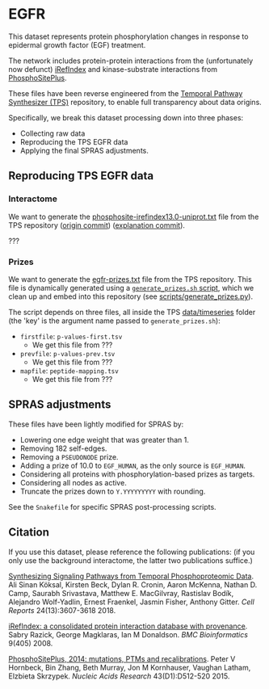 # EGFR

This dataset represents protein phosphorylation changes in response to epidermal growth factor (EGF) treatment.

The network includes protein-protein interactions from the (unfortunately now defunct) [iRefIndex](http://irefindex.org/)
and kinase-substrate interactions from [PhosphoSitePlus](http://www.phosphosite.org/).

These files have been reverse engineered from the [Temporal Pathway Synthesizer (TPS)](https://github.com/gitter-lab/tps) repository,
to enable full transparency about data origins.

Specifically, we break this dataset processing down into three phases:
- Collecting raw data
- Reproducing the TPS EGFR data
- Applying the final SPRAS adjustments.

## Reproducing TPS EGFR data

### Interactome

We want to generate the
[phosphosite-irefindex13.0-uniprot.txt](https://github.com/gitter-lab/tps/blob/1d716fb5ae402328a4dd4a43ebe5517bfc67bc31/data/networks/phosphosite-irefindex13.0-uniprot.txt)
file from the TPS repository ([origin commit](https://github.com/koksal/tps/blob/52f9f3da752db8b1be6ada5d7e4216c3984fdba5/data/networks/PhosphoSite_iRefIndex13.0_uniprot_overwrite_pcsf.txt)) ([explanation commit](https://github.com/koksal/tps/pull/4/commits/2219d9570fa5fe85bf47a8bbad8853bf649151f7#diff-c5ad97885a9f1a8caa04e64629373a0484c8c150e9abc68bf74a4ec5c8bdb9c7R30-R32)).

???

### Prizes

We want to generate the [egfr-prizes.txt](https://github.com/gitter-lab/tps/blob/1d716fb5ae402328a4dd4a43ebe5517bfc67bc31/data/pcsf/egfr-prizes.txt) file from the TPS repository. This file is dynamically generated using a [`generate_prizes.sh` script](https://github.com/koksal/tps/blob/bb58d6d89e24dbc39e976a02f1e31387dbe17dfb/pcsf/generate_prizes.sh), which we clean up and embed into this repository (see [scripts/generate_prizes.py](scripts/generate_prizes.py)).

The script depends on three files, all inside the TPS [data/timeseries](https://github.com/koksal/tps/tree/bb58d6d89e24dbc39e976a02f1e31387dbe17dfb/data/timeseries) folder (the 'key' is the argument name passed to `generate_prizes.sh`):

- `firstfile`: `p-values-first.tsv`
    - We get this file from ???
- `prevfile`: `p-values-prev.tsv`
    - We get this file from ???
- `mapfile`: `peptide-mapping.tsv`
    - We get this file from ???


## SPRAS adjustments

These files have been lightly modified for SPRAS by:
- Lowering one edge weight that was greater than 1.
- Removing 182 self-edges.
- Removing a `PSEUDONODE` prize.
- Adding a prize of 10.0 to `EGF_HUMAN`, as the only source is `EGF_HUMAN`.
- Considering all proteins with phosphorylation-based prizes as targets.
- Considering all nodes as active.
- Truncate the prizes down to `Y.YYYYYYYYY` with rounding.

See the `Snakefile` for specific SPRAS post-processing scripts.

## Citation

If you use this dataset, please reference the following publications: (if you only use the background interactome, the latter two publications suffice.)

[Synthesizing Signaling Pathways from Temporal Phosphoproteomic Data](https://doi.org/10.1016/j.celrep.2018.08.085).
Ali Sinan Köksal, Kirsten Beck, Dylan R. Cronin, Aaron McKenna, Nathan D. Camp, Saurabh Srivastava, Matthew E. MacGilvray,
Rastislav Bodík, Alejandro Wolf-Yadlin, Ernest Fraenkel, Jasmin Fisher, Anthony Gitter.
*Cell Reports* 24(13):3607-3618 2018.

[iRefIndex: a consolidated protein interaction database with provenance](https://doi.org/10.1186/1471-2105-9-405).
Sabry Razick, George Magklaras, Ian M Donaldson.
*BMC Bioinformatics* 9(405) 2008.

[PhosphoSitePlus, 2014: mutations, PTMs and recalibrations](https://doi.org/10.1093/nar/gku1267).
Peter V Hornbeck, Bin Zhang, Beth Murray, Jon M Kornhauser, Vaughan Latham, Elzbieta Skrzypek.
*Nucleic Acids Research* 43(D1):D512-520 2015.
